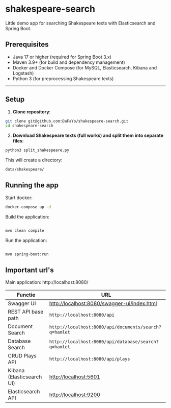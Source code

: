 # shakespeare-search

Little demo app for searching Shakespeare texts with Elasticsearch and Spring Boot.

## Prerequisites

- Java 17 or higher (required for Spring Boot 3.x)
- Maven 3.9+ (for build and dependency management)
- Docker and Docker Compose (for MySQL, Elasticsearch, Kibana and Logstash)
- Python 3 (for preprocessing Shakespeare texts)

---

## Setup

1. **Clone repository**:

```bash
git clone git@github.com:DaFaYo/shakespeare-search.git
cd shakespeare-search
```

2. **Download Shakespeare texts (full works) and split them into separate files**:

```bash
python3 split_shakespeare.py
```
This will create a directory:
```bash
data/shakespeare/
```

## Running the app

Start docker:

```bash
docker-compose up -d

```
Build the application:

```bash

mvn clean compile
```

Run the application:

```bash

mvn spring-boot:run
```

## Important url's

Main application: http://localhost:8080/

| Functie                   | URL                                                                                        |
| ------------------------- | ------------------------------------------------------------------------------------------ |
| Swagger UI                | [http://localhost:8080/swagger-ui/index.html](http://localhost:8080/swagger-ui/index.html) |
| REST API base path        | `http://localhost:8080/api`                                                                |
| Document Search           | `http://localhost:8080/api/documents/search?q=hamlet`                                      |
| Database Search           | `http://localhost:8080/api/database/search?q=hamlet`                                       |
| CRUD Plays API            | `http://localhost:8080/api/plays`                                                          |
| Kibana (Elasticsearch UI) | [http://localhost:5601](http://localhost:5601)                                             |
| Elasticsearch API         | [http://localhost:9200](http://localhost:9200)                                             |


